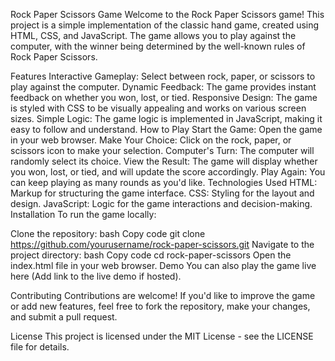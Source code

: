 Rock Paper Scissors Game
Welcome to the Rock Paper Scissors game! This project is a simple implementation of the classic hand game, created using HTML, CSS, and JavaScript. The game allows you to play against the computer, with the winner being determined by the well-known rules of Rock Paper Scissors.

Features
Interactive Gameplay: Select between rock, paper, or scissors to play against the computer.
Dynamic Feedback: The game provides instant feedback on whether you won, lost, or tied.
Responsive Design: The game is styled with CSS to be visually appealing and works on various screen sizes.
Simple Logic: The game logic is implemented in JavaScript, making it easy to follow and understand.
How to Play
Start the Game: Open the game in your web browser.
Make Your Choice: Click on the rock, paper, or scissors icon to make your selection.
Computer's Turn: The computer will randomly select its choice.
View the Result: The game will display whether you won, lost, or tied, and will update the score accordingly.
Play Again: You can keep playing as many rounds as you'd like.
Technologies Used
HTML: Markup for structuring the game interface.
CSS: Styling for the layout and design.
JavaScript: Logic for the game interactions and decision-making.
Installation
To run the game locally:

Clone the repository:
bash
Copy code
git clone https://github.com/yourusername/rock-paper-scissors.git
Navigate to the project directory:
bash
Copy code
cd rock-paper-scissors
Open the index.html file in your web browser.
Demo
You can also play the game live here (Add link to the live demo if hosted).

Contributing
Contributions are welcome! If you'd like to improve the game or add new features, feel free to fork the repository, make your changes, and submit a pull request.

License
This project is licensed under the MIT License - see the LICENSE file for details.
